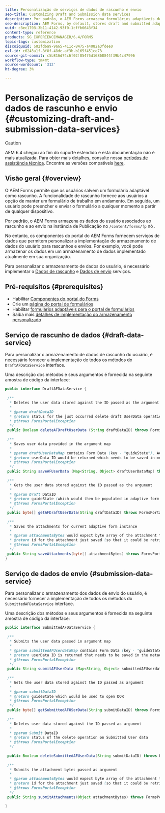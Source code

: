 ```yaml
---
title: Personalização de serviços de dados de rascunho e envio
seo-title: Customizing Draft and Submission data services
description: Por padrão, o AEM Forms armazena formulários adaptáveis de rascunho e enviados em um nó padrão na instância de publicação. No entanto, é possível configurar os serviços de dados de rascunho e envio da AEM Forms para personalizar o armazenamento de formulários adaptáveis de rascunho e enviados.
seo-description: AEM Forms, by default, stores draft and submitted adaptive forms in a default node on the Publish instance. However, you can configure the draft and submission data services of AEM Forms to customize the storage of draft and submitted adaptive forms.
uuid: c3ec1708-3b11-4142-93f0-1cffb6643f34
content-type: reference
products: SG_EXPERIENCEMANAGER/6.4/FORMS
topic-tags: customization
discoiquuid: 602fd6a9-9a65-411c-8475-a4082a3fdee0
exl-id: c6243a1f-8f8f-48dc-af3b-b165f451ce73
source-git-commit: c5b816d74c6f02f85476d16868844f39b4c47996
workflow-type: tm+mt
source-wordcount: '312'
ht-degree: 3%

---
```


# Personalização de serviços de dados de rascunho e envio {#customizing-draft-and-submission-data-services}

>[!CAUTION]
>
>AEM 6.4 chegou ao fim do suporte estendido e esta documentação não é mais atualizada. Para obter mais detalhes, consulte nossa [períodos de assistência técnica](https://helpx.adobe.com/br/support/programs/eol-matrix.html). Encontre as versões compatíveis [here](https://experienceleague.adobe.com/docs/).

## Visão geral {#overview}

O AEM Forms permite que os usuários salvem um formulário adaptável como rascunho. A funcionalidade de rascunho fornece aos usuários a opção de manter um formulário de trabalho em andamento. Em seguida, um usuário pode preencher e enviar o formulário a qualquer momento a partir de qualquer dispositivo.

Por padrão, o AEM Forms armazena os dados do usuário associados ao rascunho e ao envio na instância de Publicação no `/content/forms/fp` nó .

No entanto, os componentes do portal do AEM Forms fornecem serviços de dados que permitem personalizar a implementação do armazenamento de dados do usuário para rascunhos e envios. Por exemplo, você pode armazenar os dados em um armazenamento de dados implementado atualmente em sua organização.

Para personalizar o armazenamento de dados do usuário, é necessário implementar o [Dados de rascunho](/help/forms/using/custom-draft-submission-data-services.md#p-draft-data-service-p) e [Dados de envio](/help/forms/using/custom-draft-submission-data-services.md#p-submission-data-service-p) serviços.

## Pré-requisitos {#prerequisites}

* Habilitar [Componentes do portal do Forms](/help/forms/using/enabling-forms-portal-components.md)
* Crie um [página do portal de formulários](/help/forms/using/creating-form-portal-page.md)
* Habilitar [formulários adaptáveis para o portal de formulários](/help/forms/using/draft-submission-component.md)
* Saiba mais [detalhes de implementação do armazenamento personalizado](/help/forms/using/draft-submission-component.md#customizing-the-storage)

## Serviço de rascunho de dados {#draft-data-service}

Para personalizar o armazenamento de dados de rascunho do usuário, é necessário fornecer a implementação de todos os métodos do `DraftAFDataService` interface.

Uma descrição dos métodos e seus argumentos é fornecida na seguinte amostra de código da interface:

```java
public interface DraftAFDataService {
 
 /**
  * Deletes the user data stored against the ID passed as the argument
  * 
  * @param draftDataID
  * @return status for the just occurred delete draft UserData operation 
  * @throws FormsPortalException
  */
 public Boolean deleteAFDraftUserData (String draftDataID) throws FormsPortalException;
 
 /**
  * Saves user data provided in the argument map
  * 
  * @param draftUserDataMap contains Form Data (key - "guideState"), Adaptive Form Name (Key - "guideName"), and Draft DataID (Key - "userDataID") in case of update
  * @return userData ID would be returned which needs to be saved in metadata node 
  * @throws FormsPortalException
  */
 public String saveAFUserData (Map<String, Object> draftUserDataMap) throws FormsPortalException;
 
 /**
  * Gets the user data stored against the ID passed as the argument
  * 
  * @param Draft DataID
  * @return guideState (which would then be populated in adaptive form to reload the draft) which is stored against draftDataID
  * @throws FormsPortalException
  */
 public byte[] getAFDraftUserData(String draftDataID) throws FormsPortalException;
 
 /**
  * Saves the attachments for current adaptive form instance 
  * 
  * @param attachmentsBytes would expect byte array of the attachment to be saved
  * @return id for the attachment just saved (so that it could be retrieved later)
  * @throws FormsPortalException
  */
 public String saveAttachments(byte[] attachmentBytes) throws FormsPortalException;
}
```

## Serviço de dados de envio {#submission-data-service}

Para personalizar o armazenamento dos dados de envio do usuário, é necessário fornecer a implementação de todos os métodos do `SubmittedAFDataService` interface.

Uma descrição dos métodos e seus argumentos é fornecida na seguinte amostra de código da interface:

```java
public interface SubmittedAFDataService {
 
 /**
  * Submits the user data passed in argument map
  * 
  * @param submittedAFUserdataMap contains Form Data (key - "guideState"), Adaptive Form Name (Key - "guideName"), and Draft DataID (Key - "userDataID")
  * @return userData ID is returned that needs to be saved in the metadata node
  * @throws FormsPortalException
  */
 public String submitAFUserData (Map<String, Object> submittedAFUserdataMap) throws FormsPortalException;
 
 /**
  * Gets the user data stored against the ID passed as argument
  * 
  * @param submitDataID
  * @return guideState which would be used to open DOR
  * @throws FormsPortalException
  */
 public byte[] getSubmittedAFUSerData(String submitDataID) throws FormsPortalException;
 
 /**
  * Deletes user data stored against the ID passed as argument
  * 
  * @param Submit DataID
  * @return status of the delete operation on Submitted User data
  * @throws FormsPortalException
  */
 
 public Boolean deleteSubmittedAFUserData(String submitDataID) throws FormsPortalException;
 
 /**
  * Submits the attachment bytes passed as argument
  * 
  * @param attachmentsBytes would expect byte array of the attachment to be saved
  * @return id for the attachment just saved (so that it could be retrieved later) 
  * @throws FormsPortalException
  */
 public String submitAttachments(Object attachmentBytes) throws FormsPortalException;

}
```
